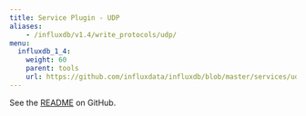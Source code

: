 ```yaml
---
title: Service Plugin - UDP
aliases:
    - /influxdb/v1.4/write_protocols/udp/
menu:
  influxdb_1_4:
    weight: 60
    parent: tools
    url: https://github.com/influxdata/influxdb/blob/master/services/udp/README.md
---
```


See the [README](https://github.com/influxdata/influxdb/blob/master/services/udp/README.md) on GitHub.
